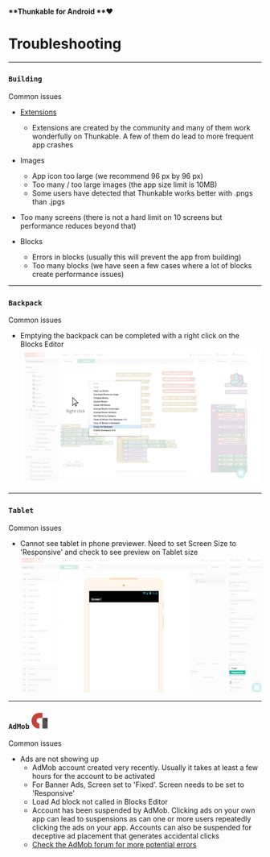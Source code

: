 #### **Thunkable for Android **❤

# Troubleshooting

---

### `Building`

Common issues

* [Extensions](/Android/extensions.md)
  * Extensions are created by the community and many of them work wonderfully on Thunkable.  A few of them do lead to more frequent app crashes

* Images
  * App icon too large \(we recommend 96 px by 96 px\)
  * Too many / too large images \(the app size limit is 10MB\)
  * Some users have detected that Thunkable works better with .pngs than .jpgs
* Too many screens \(there is not a hard limit on 10 screens but performance reduces beyond that\)
* Blocks
  * Errors in blocks \(usually this will prevent the app from building\)
  * Too many blocks \(we have seen a few cases where a lot of blocks create performance issues\)

---

### `Backpack`

Common issues

* Emptying the backpack can be completed with a right click on the Blocks Editor![](/assets/empty-backpack.png)

---

### `Tablet`

Common issues

* Cannot see tablet in phone previewer. Need to set Screen Size to 'Responsive' and check to see preview on Tablet size![](/assets/tablet-screen-fig-1.png)

---

### `AdMob` ![](/assets/admob-icon.png)

Common issues

* Ads are not showing up
  * AdMob account created very recently. Usually it takes at least a few hours for the account to be activated
  * For Banner Ads, Screen set to 'Fixed'. Screen needs to be set to 'Responsive'
  * Load Ad block not called in Blocks Editor
  * Account has been suspended by AdMob. Clicking ads on your own app can lead to suspensions as can one or more users repeatedly clicking the ads on your app. Accounts can also be suspended for deceptive ad placement that generates accidental clicks
  * [Check the AdMob forum for more potential errors](https://community.thunkable.com/c/professional/admob)



